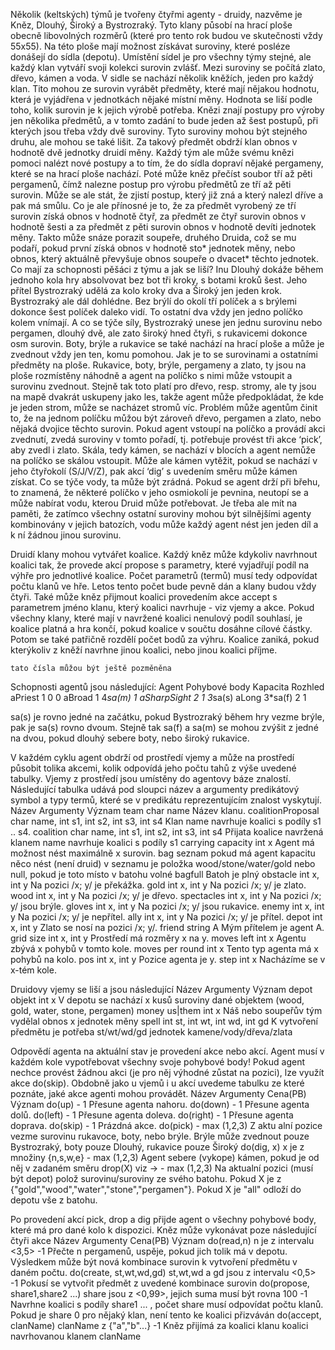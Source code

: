 
 Několik (keltských) týmů je tvořeny čtyřmi agenty - druidy, nazvěme je Kněz, Dlouhý, Široký a Bystrozraký. Tyto klany působí na hrací ploše obecně libovolných rozměrů (které pro tento rok budou ve skutečnosti vždy 55x55). Na této ploše mají možnost získávat suroviny, které posléze donášejí do sídla (depotu). Umístění sídel je pro všechny týmy stejné, ale každý klan vytváří svoji kolekci surovin zvlášť. Mezi suroviny se počítá zlato, dřevo, kámen a voda. V sidle se nachází několik kněžích, jeden pro každý klan. Tito mohou ze surovin vyrábět předměty, které mají nějakou hodnotu, která je vyjádřena v jednotkách nějaké místní měny. Hodnota se liší podle toho, kolik surovin je k jejich výrobě potřeba. Knězi znají postupy pro výroby jen několika předmětů, a v tomto zadání to bude jeden až šest postupů, při kterých jsou třeba vždy dvě suroviny. Tyto suroviny mohou být stejného druhu, ale mohou se také lišit. Za takový předmět obdrží klan obnos v hodnotě dvě jednotky druidí měny. Každý tým ale může svému knězi pomoci nalézt nové postupy a to tím, že do sídla dopraví nějaké pergameny, které se na hrací ploše nachází. Poté může kněz přečíst soubor tří až pěti pergamenů, čímž nalezne postup pro výrobu předmětů ze tří až pěti surovin. Může se ale stát, že zjistí postup, který již zná a který nalezl dříve a pak má smůlu. Co je ale přínosné je to, že za předmět vyrobený ze tří surovin získá obnos v hodnotě čtyř, za předmět ze čtyř surovin obnos v hodnotě šesti a za předmět z pěti surovin obnos v hodnotě devíti jednotek měny. Takto může snáze porazit soupeře, druhého Druida, což se mu podaří, pokud první získá obnos v hodnotě sto* jednotek měny, nebo obnos, který aktuálně převyšuje obnos soupeře o dvacet* těchto jednotek. Co mají za schopnosti pěšáci z týmu a jak se liší? Inu Dlouhý dokáže během jednoho kola hry absolvovat bez bot tři kroky, s botami kroků šest. Jeho přítel Bystrozraký udělá za kolo kroky dva a Široký jen jeden krok. Bystrozraký ale dál dohlédne. Bez brýlí do okolí tří políček a s brýlemi dokonce šest políček daleko vidí. To ostatní dva vždy jen jedno políčko kolem vnímají. A co se týče síly, Bystrozraký unese jen jednu surovinu nebo pergamen, dlouhý dvě, ale zato široký hned čtyři, s rukavicemi dokonce osm surovin. Boty, brýle a rukavice se také nachází na hrací ploše a může je zvednout vždy jen ten, komu pomohou. Jak je to se surovinami a ostatními předměty na ploše. Rukavice, boty, brýle, pergameny a zlato, ty jsou na ploše rozmístěny náhodně a agent na políčko s nimi může vstoupit a surovinu zvednout. Stejně tak toto platí pro dřevo, resp. stromy, ale ty jsou na mapě dvakrát uskupeny jako les, takže agent může předpokládat, že kde je jeden strom, může se nacházet stromů víc. Problém může agentům činit to, že na jednom políčku můžou být zároveň dřevo, pergamen a zlato, nebo nějaká dvojice těchto surovin. Pokud agent vstoupí na políčko a provádí akci zvednutí, zvedá suroviny v tomto pořadí, tj. potřebuje provést tři akce ‘pick’, aby zvedl i zlato. Skála, tedy kámen, se nachází v blocích a agent nemůže na políčko se skálou vstoupit. Může ale kámen vytěžit, pokud se nachází v jeho čtyřokolí (S/J/V/Z), pak akcí ‘dig’ s uvedením směru může kámen získat. Co se týče vody, ta může být zrádná. Pokud se agent drží při břehu, to znamená, že některé políčko v jeho osmiokolí je pevnina, neutopí se a může nabírat vodu, kterou Druid může potřebovat. Je třeba ale mít na paměti, že zatímco všechny ostatní suroviny mohou být silnějšími agenty kombinovány v jejich batozích, vodu může každý agent nést jen jeden díl a k ní žádnou jinou surovinu.

Druidí klany mohou vytvářet koalice. Každý kněz může kdykoliv navrhnout koalici tak, že provede akcí propose s parametry, které vyjadřují podíl na výhře pro jednotlivé koalice. Počet parametrů (termů) musí tedy odpovídat počtu klanů ve hře. Letos tento počet bude pevně dán a klany budou vždy čtyři. Také může kněz přijmout koalici provedením akce accept s parametrem jméno klanu, který koalici navrhuje - viz vjemy a akce. Pokud všechny klany, které mají v navržené koalici nenulový podíl souhlasí, je koalice platná a hra končí, pokud koalice v součtu dosáhne cílové částky. Potom se také patřičně rozdělí počet bodů za výhru. Koalice zaniká, pokud kterýkoliv z kněží navrhne jinou koalici, nebo jinou koalici příjme.

    tato čísla můžou být ještě pozměněna

Schopnosti agentů jsou následující:
Agent	Pohybové body	Kapacita	Rozhled
aPriest	1	0	0
aBroad	1	4*sa(m)	1
aSharpSight	2	1	3*sa(s)
aLong	3*sa(f)	2	1

sa(s) je rovno jedné na začátku, pokud Bystrozraký během hry vezme brýle, pak je sa(s) rovno dvoum. Stejně tak sa(f) a sa(m) se mohou zvýšit z jedné na dvou, pokud dlouhý sebere boty, nebo široký rukavice.

V každém cyklu agent obdrží od prostředí vjemy a může na prostředí působit tolika akcemi, kolik odpovídá jeho počtu tahů z výše uvedené tabulky. Vjemy z prostředí jsou umístěny do agentovy báze znalostí. Následující tabulka udává pod sloupci název a argumenty predikátový symbol a typy termů, které se v predikátu reprezentujícím znalost vyskytují.
Název	Argumenty	Význam
team	char name	Název klanu.
coalitionProposal	char name, int s1, int s2, int s3, int s4	Klan name navrhuje koalici s podíly s1 .. s4.
coalition	char name, int s1, int s2, int s3, int s4	Přijata koalice navržená klanem name navrhuje koalici s podíly s1
carrying capacity	int x	Agent má možnost nést maximálně x surovin.
bag	seznam	pokud má agent kapacitu něco nést (není druid) v seznamu je položka wood/stone/water/gold nebo null, pokud je toto místo v batohu volné
bagfull		Batoh je plný
obstacle	int x, int y	Na pozici /x; y/ je překážka.
gold	int x, int y	Na pozici /x; y/ je zlato.
wood	int x, int y	Na pozici /x; y/ je dřevo.
spectacles	int x, int y	Na pozici /x; y/ jsou brýle.
gloves	int x, int y	Na pozici /x; y/ jsou rukavice.
enemy	int x, int y	Na pozici /x; y/ je nepřítel.
ally	int x, int y	Na pozici /x; y/ je přítel.
depot	int x, int y	Zlato se nosí na pozici /x; y/.
friend	string A	Mým přítelem je agent A.
grid size	int x, int y	Prostředí má rozměry x na y.
moves left	int x	Agentu zbývá x pohybů v tomto kole.
moves per round	int x	Tento typ agenta má x pohybů na kolo.
pos	int x, int y	Pozice agenta je y.
step	int x	Nacházíme se v x-tém kole.

Druidovy vjemy se liší a jsou následující
Název	Argumenty	Význam
depot	objekt int x	V depotu se nachází x kusů suroviny dané objektem (wood, gold, water, stone, pergamen)
money	us|them int x	Náš nebo soupeřův tým vydělal obnos x jednotek měny
spell	int st, int wt, int wd, int gd	K vytvoření předmětu je potřeba st/wt/wd/gd jednotek kamene/vody/dřeva/zlata

Odpovědí agenta na aktuální stav je provedení akce nebo akcí. Agent musí v každém kole vypotřebovat všechny svoje pohybové body! Pokud agent nechce provést žádnou akci (je pro něj výhodné zůstat na pozici), lze využít akce do(skip). Obdobně jako u vjemů i u akcí uvedeme tabulku ze které poznáte, jaké akce agenti mohou provádět.
Název	Argumenty	Cena(PB)	Význam
do(up)		- 1	Přesune agenta nahoru.
do(down)		- 1	Přesune agenta dolů.
do(left)		- 1	Přesune agenta doleva.
do(right)		- 1	Přesune agenta doprava.
do(skip)		- 1	Prázdná akce.
do(pick)		- max (1,2,3)	Z aktu alní pozice vezme surovinu rukavoce, boty, nebo brýle. Brýle může zvednout pouze Bystrozraký, boty pouze Dlouhý, rukavice pouze Široký
do(dig, x)	x je z množiny {n,s,w,e}	- max (1,2,3)	Agent sebere (vykope) kámen, pokud je od něj v zadaném směru
drop(X)	viz ->	- max (1,2,3)	Na aktualní pozici (musí být depot) polož surovinu/suroviny ze svého batohu. Pokud X je z {"gold","wood","water","stone","pergamen"}. Pokud X je "all" odloží do depotu vše z batohu.

Po provedení akcí pick, drop a dig přijde agent o všechny pohybové body, které má pro dané kolo k dispozici. Kněz může vykonávat poze následující čtyři akce
Název	Argumenty	Cena(PB)	Význam
do(read,n)	n je z intervalu <3,5>	-1	Přečte n pergamenů, uspěje, pokud jich tolik má v depotu. Výsledkem může být nová kombinace surovin k vytvoření předmětu v daném počtu.
do(create, st,wt,wd,gd)	st,wt,wd a gd jsou z intervalu <0,5>	-1	Pokusí se vytvořit předmět z uvedené kombinace surovin
do(propose, share1,share2 ...)	share jsou z <0,99>, jejich suma musí být rovna 100	-1	Navrhne koalici s podíly share1 ... , počet share musí odpovídat počtu klanů. Pokud je share 0 pro nějaký klan, není tento ke koalici přizváván
do(accept, clanName)	clanName z {"a","b"...}	-1	Kněz přijímá za koalici klanu koalici navrhovanou klanem clanName

